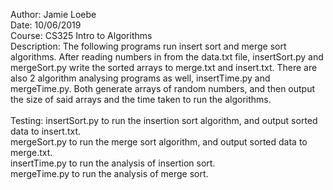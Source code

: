 Author: Jamie Loebe </br>
Date: 10/06/2019 </br>
Course: CS325 Intro to Algorithms </br>
Description: The following programs run insert sort and merge sort algorithms. After reading numbers in from the data.txt file, insertSort.py and mergeSort.py write the sorted arrays to merge.txt and insert.txt. There are also 2 algorithm analysing programs as well, insertTime.py and mergeTime.py. Both generate arrays of random numbers, and then output the size of said arrays and the time taken to run the algorithms.
</br>
</br>
Testing: insertSort.py to run the insertion sort algorithm, and output sorted data to insert.txt. </br>
         mergeSort.py to run the merge sort algorithm, and output sorted data to merge.txt. </br>
         insertTime.py to run the analysis of insertion sort. </br>
         mergeTime.py to run the analysis of merge sort. </br>
